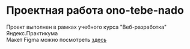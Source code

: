 # Проектная работа ono-tebe-nado
Проект выполнен в рамках учебного курса "Веб-разработка" Яндекс.Практикума<br>
Макет Figma можно посмотреть <a href = "[https://github.com/DenisNasekin/ono-tebe-nado](https://www.figma.com/design/8KwhMpv8qnDocX4NVFQBpn/%D0%9E%D0%BD%D0%BE-%D1%82%D0%B5%D0%B1%D0%B5-%D0%BD%D0%B0%D0%B4%D0%BE?node-id=0-1&t=v0uqkiDCKRBGSPec-0)">здесь</a> <br>
